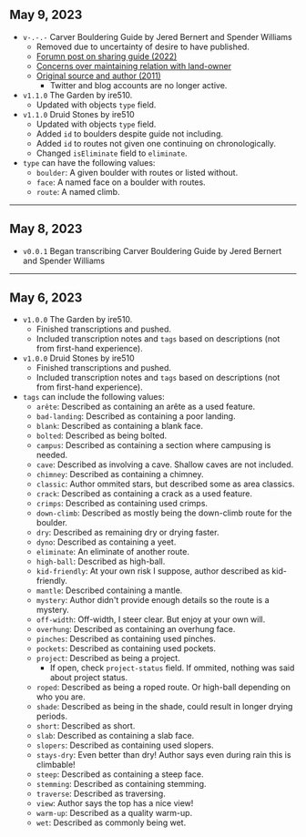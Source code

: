 ## May 9, 2023

- `v-.-.-` Carver Bouldering Guide by Jered Bernert and Spender Williams
  - Removed due to uncertainty of desire to have published.
  - [Forumn post on sharing guide (2022)](https://www.mountainproject.com/forum/topic/121906849/carver-bouldering-guidebook)
  - [Concerns over maintaining relation with land-owner](https://www.carverclimbingclub.org/about/)
  - [Original source and author (2011)](http://carverbouldering.blogspot.com/2011/07/for-sale-carver-bouldering-guide-1000.html)
    - Twitter and blog accounts are no longer active.
- `v1.1.0` The Garden by ire510.
  - Updated with objects `type` field.
- `v1.1.0` Druid Stones by ire510
  - Updated with objects `type` field.
  - Added `id` to boulders despite guide not including.
  - Added `id` to routes not given one continuing on chronologically.
  - Changed `isEliminate` field to `eliminate`.
- `type` can have the following values:
  - `boulder`: A given boulder with routes or listed without.
  - `face`: A named face on a boulder with routes.
  - `route`: A named climb.

---

## May 8, 2023

- `v0.0.1` Began transcribing Carver Bouldering Guide by Jered Bernert and Spender Williams

---

## May 6, 2023

- `v1.0.0` The Garden by ire510.
  - Finished transcriptions and pushed.
  - Included transcription notes and `tags` based on descriptions (not from first-hand experience).
- `v1.0.0` Druid Stones by ire510
  - Finished transcriptions and pushed.
  - Included transcription notes and `tags` based on descriptions (not from first-hand experience).
- `tags` can include the following values:
  - `arête`: Described as containing an arête as a used feature.
  - `bad-landing`: Described as containing a poor landing.
  - `blank`: Described as containing a blank face.
  - `bolted`: Described as being bolted.
  - `campus`: Described as containing a section where campusing is needed.
  - `cave`: Described as involving a cave. Shallow caves are not included.
  - `chimney`: Described as containing a chimney.
  - `classic`: Author ommited stars, but described some as area classics.
  - `crack`: Described as containing a crack as a used feature.
  - `crimps`: Described as containing used crimps.
  - `down-climb`: Described as mostly being the down-climb route for the boulder.
  - `dry`: Described as remaining dry or drying faster.
  - `dyno`: Described as containing a yeet.
  - `eliminate`: An eliminate of another route.
  - `high-ball`: Described as high-ball.
  - `kid-friendly`: At your own risk I suppose, author described as kid-friendly.
  - `mantle`: Described containing a mantle.
  - `mystery`: Author didn't provide enough details so the route is a mystery.
  - `off-width`: Off-width, I steer clear. But enjoy at your own will.
  - `overhung`: Described as containing an overhung face.
  - `pinches`: Described as containing used pinches.
  - `pockets`: Described as containing used pockets.
  - `project`: Described as being a project.
    - If open, check `project-status` field. If ommited, nothing was said about project status.
  - `roped`: Described as being a roped route. Or high-ball depending on who you are.
  - `shade`: Described as being in the shade, could result in longer drying periods.
  - `short`: Described as short.
  - `slab`: Described as containing a slab face.
  - `slopers`: Described as containing used slopers.
  - `stays-dry`: Even better than dry! Author says even during rain this is climbable!
  - `steep`: Described as containing a steep face.
  - `stemming`: Described as containing stemming.
  - `traverse`: Described as traversing.
  - `view`: Author says the top has a nice view!
  - `warm-up`: Described as a quality warm-up.
  - `wet`: Described as commonly being wet.
